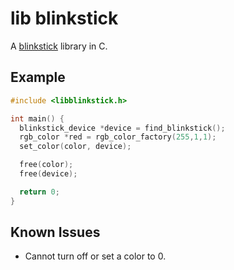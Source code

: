 lib blinkstick
=============

A [blinkstick](http://www.blinkstick.com/) library in C.

## Example

```C
#include <libblinkstick.h>

int main() {
  blinkstick_device *device = find_blinkstick();
  rgb_color *red = rgb_color_factory(255,1,1);
  set_color(color, device);

  free(color);
  free(device);

  return 0;
}
```

## Known Issues
- Cannot turn off or set a color to 0.
